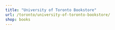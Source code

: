 ```yaml
---
title: "University of Toronto Bookstore"
url: /toronto/university-of-toronto-bookstore/
shop: books
---
```

